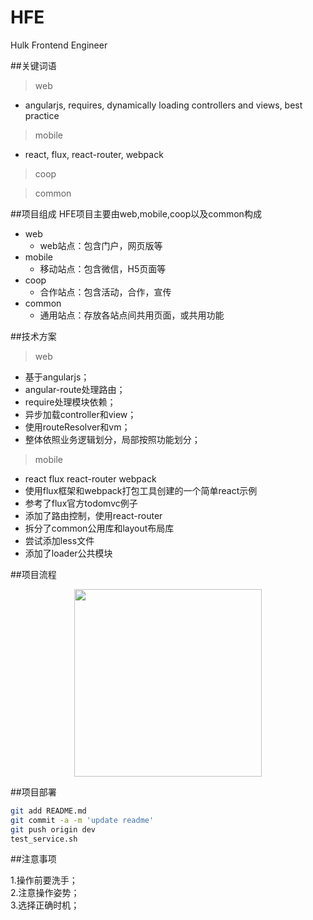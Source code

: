 # HFE
Hulk Frontend Engineer

##关键词语
> web
- angularjs, requires, dynamically loading controllers and views, best practice  

> mobile
- react, flux, react-router, webpack  

> coop  

> common

##项目组成
HFE项目主要由web,mobile,coop以及common构成
- web
	- web站点：包含门户，网页版等
- mobile 
	- 移动站点：包含微信，H5页面等
- coop 
	- 合作站点：包含活动，合作，宣传
- common 
	- 通用站点：存放各站点间共用页面，或共用功能


##技术方案
> web
- 基于angularjs；
- angular-route处理路由；
- require处理模块依赖；
- 异步加载controller和view；
- 使用routeResolver和vm；
- 整体依照业务逻辑划分，局部按照功能划分；  

> mobile
- react flux react-router webpack
- 使用flux框架和webpack打包工具创建的一个简单react示例
- 参考了flux官方todomvc例子
- 添加了路由控制，使用react-router
- 拆分了common公用库和layout布局库
- 尝试添加less文件
- 添加了loader公共模块
	
		
##项目流程
<p align="center">
  <a href="http://www.askgreenstone.com/">
    <img height="300" width="300" src="http://transfer.green-stone.cn/greenStoneicon300.png">
  </a>
</p>

##项目部署
```sh
git add README.md  
git commit -a -m 'update readme'  
git push origin dev  
test_service.sh 
``` 

##注意事项
> 
1.操作前要洗手；  
2.注意操作姿势；  
3.选择正确时机；  






